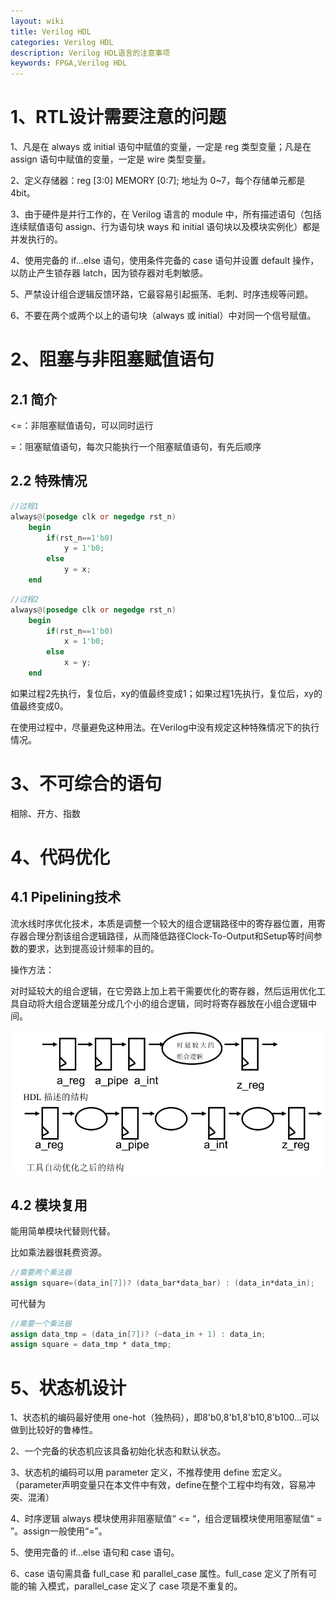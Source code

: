 ```yaml
---
layout: wiki
title: Verilog HDL
categories: Verilog HDL
description: Verilog HDL语言的注意事项
keywords: FPGA,Verilog HDL
---
```


# 1、RTL设计需要注意的问题
1、凡是在 always 或 initial 语句中赋值的变量，一定是 reg 类型变量；凡是在 assign 语句中赋值的变量，一定是 wire 类型变量。

2、定义存储器：reg [3:0] MEMORY [0:7]; 地址为 0~7，每个存储单元都是 4bit。

3、由于硬件是并行工作的，在 Verilog 语言的 module 中，所有描述语句（包括连续赋值语句 assign、行为语句块 ways 和 initial 语句块以及模块实例化）都是并发执行的。

4、使用完备的 if…else 语句，使用条件完备的 case 语句并设置 default 操作，以防止产生锁存器 latch，因为锁存器对毛刺敏感。

5、严禁设计组合逻辑反馈环路，它最容易引起振荡、毛刺、时序违规等问题。

6、不要在两个或两个以上的语句块（always 或 initial）中对同一个信号赋值。

# 2、阻塞与非阻塞赋值语句
## 2.1 简介
<=：非阻塞赋值语句，可以同时运行

=：阻塞赋值语句，每次只能执行一个阻塞赋值语句，有先后顺序

## 2.2 特殊情况

```verilog
//过程1
always@(posedge clk or negedge rst_n)
	begin
		if(rst_n==1'b0)
			y = 1'b0;
		else
			y = x;
	end

```

```verilog
//过程2
always@(posedge clk or negedge rst_n)
	begin
		if(rst_n==1'b0)
			x = 1'b0;
		else
			x = y;
	end

```

如果过程2先执行，复位后，xy的值最终变成1；如果过程1先执行，复位后，xy的值最终变成0。

在使用过程中，尽量避免这种用法。在Verilog中没有规定这种特殊情况下的执行情况。

# 3、不可综合的语句
相除、开方、指数

# 4、代码优化
## 4.1 Pipelining技术
流水线时序优化技术，本质是调整一个较大的组合逻辑路径中的寄存器位置，用寄存器合理分割该组合逻辑路径，从而降低路径Clock-To-Output和Setup等时间参数的要求，达到提高设计频率的目的。

操作方法：

对时延较大的组合逻辑，在它旁路上加上若干需要优化的寄存器，然后运用优化工具自动将大组合逻辑差分成几个小的组合逻辑，同时将寄存器放在小组合逻辑中间。

<img src="/images/wiki/VerilogHDL/Auto.png" width="600" alt="工具自动优化" />

## 4.2 模块复用
能用简单模块代替则代替。

比如乘法器很耗费资源。

```verilog
//需要两个乘法器
assign square=(data_in[7])? (data_bar*data_bar) : (data_in*data_in);
```

可代替为

```verilog
//需要一个乘法器
assign data_tmp = (data_in[7])? (~data_in + 1) : data_in;
assign square = data_tmp * data_tmp;
```

# 5、状态机设计
1、状态机的编码最好使用 one-hot（独热码），即8'b0,8'b1,8'b10,8'b100...可以做到比较好的鲁棒性。

2、一个完备的状态机应该具备初始化状态和默认状态。

3、状态机的编码可以用 parameter 定义，不推荐使用 define 宏定义。（parameter声明变量只在本文件中有效，define在整个工程中均有效，容易冲突、混淆）

4、时序逻辑 always 模块使用非阻塞赋值“ <= “，组合逻辑模块使用阻塞赋值“ = ”。assign一般使用“=”。

5、使用完备的 if…else 语句和 case 语句。

6、case 语句需具备 full_case 和 parallel_case 属性。full_case 定义了所有可能的输
入模式，parallel_case 定义了 case 项是不重复的。







